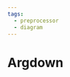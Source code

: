 ```yaml
---
tags:
  - preprocessor
  - diagram
---
```


# Argdown

<include repo_url="https://github.com/foliant-docs/foliantcontrib.argdown.git" path="README.md" sethead="2" nohead="true"></include>

